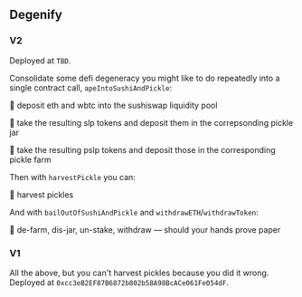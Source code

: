 ## Degenify

### V2

Deployed at `TBD`.


Consolidate some defi degeneracy you might like to do repeatedly into a single contract call, `apeIntoSushiAndPickle`:

🦧 deposit eth and wbtc into the sushiswap liquidity pool

🦧 take the resulting slp tokens and deposit them in the correpsonding pickle jar

🦧 take the resulting pslp tokens and deposit those in the corresponding pickle farm


Then with `harvestPickle` you can:

🦧 harvest pickles


And with `bailOutOfSushiAndPickle` and `withdrawETH`/`withdrawToken`:

🦧 de-farm, dis-jar, un-stake, withdraw — should your hands prove paper


### V1

All the above, but you can't harvest pickles because you did it wrong. Deployed at `0xcc3eB2EF87B6872b802b58A98BcACe061Fe054dF`.
